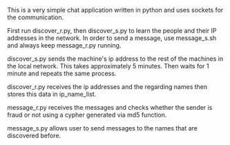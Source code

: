 This is a very simple chat application written in python and uses sockets for the communication.

First run discover_r.py, then discover_s.py to learn the people and their IP addresses in the network. In order to send a message, use message_s.sh and always keep message_r.py running.

discover_s.py sends the machine's ip address to the rest of the machines in the local network. This takes approximately 5 minutes. Then waits for 1 minute and repeats the same process.

discover_r.py receives the ip addresses and the regarding names then stores this data in ip_name_list. 

message_r.py receives the messages and checks whether the sender is fraud or not using a cypher generated via md5 function. 

message_s.py allows user to send messages to the names that are discovered before.
